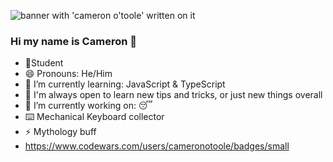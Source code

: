 ![banner with 'cameron o'toole' written on it](./CAMERON%20O’TOOLE.jpg)


### Hi my name is Cameron 👋

- 📝Student
- 😄 Pronouns: He/Him 
- 🌱 I’m currently learning: JavaScript & TypeScript
- 🤔 I'm always open to learn new tips and tricks, or just new things overall
- 🔭 I’m currently working on: 😴
- ⌨️ Mechanical Keyboard collector
- ⚡ Mythology buff 
- https://www.codewars.com/users/cameronotoole/badges/small
